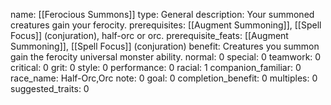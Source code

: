 name: [[Ferocious Summons]]
type: General
description: Your summoned creatures gain your ferocity.
prerequisites: [[Augment Summoning]], [[Spell Focus]] (conjuration), half-orc or orc.
prerequisite_feats: [[Augment Summoning]], [[Spell Focus]] (conjuration)
benefit: Creatures you summon gain the ferocity universal monster ability.
normal: 0
special: 0
teamwork: 0
critical: 0
grit: 0
style: 0
performance: 0
racial: 1
companion_familiar: 0
race_name: Half-Orc,Orc
note: 0
goal: 0
completion_benefit: 0
multiples: 0
suggested_traits: 0
